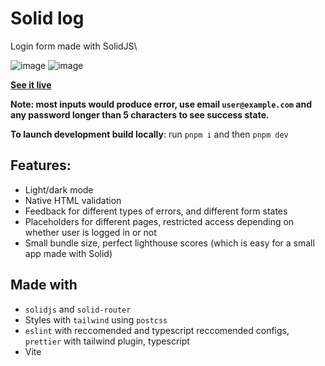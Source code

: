 # Solid log

Login form made with SolidJS\

![image](https://user-images.githubusercontent.com/73133951/231157685-612c793b-fbed-4749-8bbe-2f26a8af86ee.png)
![image](https://user-images.githubusercontent.com/73133951/231157623-71812afc-cdad-4a3c-89c9-6a9212f1d15b.png)

**[See it live](https://solid-log.vercel.app)**

**Note: most inputs would produce error, use email `user@example.com` and any password longer than 5 characters to see success state.**

**To launch development build locally**: run `pnpm i` and then `pnpm dev`

## Features: 
- Light/dark mode
- Native HTML validation
- Feedback for different types of errors, and different form states
- Placeholders for different pages, restricted access depending on whether user is logged in or not
- Small bundle size, perfect lighthouse scores (which is easy for a small app made with Solid)

## Made with
- `solidjs` and `solid-router`
- Styles with `tailwind` using `postcss`
- `eslint` with reccomended and typescript reccomended configs,
  `prettier` with tailwind plugin, typescript
- Vite
